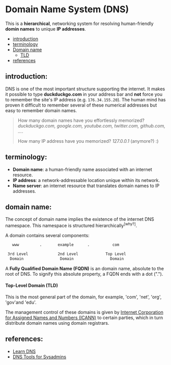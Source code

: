 
# Domain Name System (DNS)

This is a **hierarchical**, networking system for resolving human-friendly
**domin names** to unique **IP addresses**.

* [introduction](#intro)
* [terminology](#term)
* [Domain name](#domain)
    * [TLD](#tld)
* [references](#ref)


<a name="intro"></a>
## introduction:

DNS is one of the most important structure supporting the internet. It
makes it possible to type **duckduckgo.com** in your address bar and **not**
force you to remember the site's IP address (e.g. `176.34.155.20`). The
human mind has proven it difficult to remember several of these numerical
addresses but easy to remember domain names.

> How many domain names have you effortlessly memorized? *duckduckgo.com,
> google.com, youtube.com, twitter.com, github.com, ...*.
>
> How many IP address have you memorized? *127.0.0.1* (anymore?) :)


<a name="term"></a>
## terminology:

* **Domain name**: a human-friendly name associated with an internet
  resource.
* **IP address**: a network-addressable location unique within its network.
* **Name server**: an internet resource that translates domain names to IP
  addresses.


<a name="domain"></a>
## domain name:

The concept of domain name implies the existence of the internet DNS
namespace. This namespace is structured hierarchically<sup>[why?]</sup>.

A domain contains several components:

```bash
   www         .       example      .          com

 3rd Level             2nd Level            Top Level
  Domain                Domain                Domain
```

A **Fully Qualified Domain Name (FQDN)** is an domain name, absolute to the
root of DNS. To signify this absolute property, a FQDN ends with a dot (".").


<a name="tld"></a>
#### Top-Level Domain (TLD)

This is the most general part of the domain, for example, 'com', 'net', 'org',
'gov'and 'edu'.

The management control of these domains is given by [Internet Corporation
for Assigned Names and Numbers (ICANN)](https://www.icann.org/) to certain
parties, which in turn distribute domain names using domain registrars.


<a name="ref"></a>
## references:

* [Learn DNS](http://learndns.com/)
* [DNS Tools for Sysadmins](https://github.com/n1trux/awesome-sysadmin#dns)
